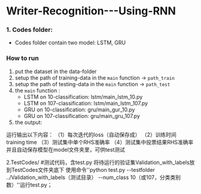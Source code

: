 # Writer-Recognition---Using-RNN

### 1. Codes folder:
* Codes folder contain two model: LSTM, GRU
### How to run 
1. put the dataset in the data-folder
2. setup the path of training-data in the `main` function -> `path_train`
3. setup the path of testing-data in the `main` function -> `path_test`
4. the `main` function :
    * LSTM on 10-classification: lstm/main_lstm_10.py
    * LSTM on 107-classification: lstm/main_lstm_107.py
    * GRU on 10-classification: gru/main_gur_10.py
    * GRU on 107-classification: gru/main_gru_107.py
5. the output:
    
运行输出以下内容： 
（1）每次迭代的loss（自动保存成） 
（2）训练时间training time 
（3）测试集中单个RHS准确率 
（4）测试集中投票结果RHS准确率 并且自动保存模型在model文件夹里，可供test测试

2.TestCodes/ #测试代码，含test.py 
将待运行的验证集Validation_with_labels放到TestCodes文件夹底下 
使用命令''python test.py --testfolder ../Validation_with_labels（测试目录） --num_class 10（或107，分类类别数）''运行test.py；
